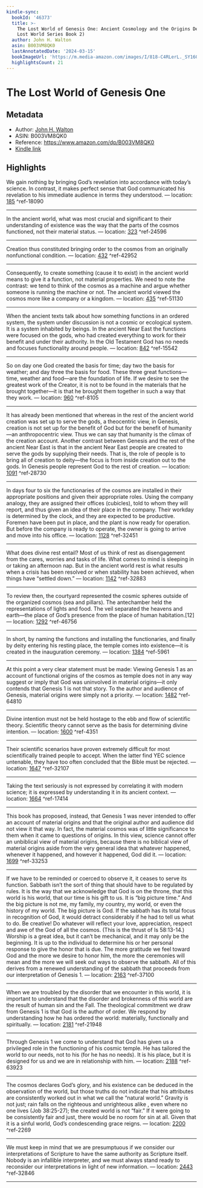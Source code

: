 ```yaml
---
kindle-sync:
  bookId: '46373'
  title: >-
    The Lost World of Genesis One: Ancient Cosmology and the Origins Debate (The
    Lost World Series Book 2)
  author: John H. Walton
  asin: B003VM8QK0
  lastAnnotatedDate: '2024-03-15'
  bookImageUrl: 'https://m.media-amazon.com/images/I/818-C4RLerL._SY160.jpg'
  highlightsCount: 21
---
```

# The Lost World of Genesis One
## Metadata
* Author: [John H. Walton](https://www.amazon.comundefined)
* ASIN: B003VM8QK0
* Reference: https://www.amazon.com/dp/B003VM8QK0
* [Kindle link](kindle://book?action=open&asin=B003VM8QK0)

## Highlights
We gain nothing by bringing God’s revelation into accordance with today’s science. In contrast, it makes perfect sense that God communicated his revelation to his immediate audience in terms they understood. — location: [185](kindle://book?action=open&asin=B003VM8QK0&location=185) ^ref-18090

---
In the ancient world, what was most crucial and significant to their understanding of existence was the way that the parts of the cosmos functioned, not their material status. — location: [323](kindle://book?action=open&asin=B003VM8QK0&location=323) ^ref-24596

---
Creation thus constituted bringing order to the cosmos from an originally nonfunctional condition. — location: [432](kindle://book?action=open&asin=B003VM8QK0&location=432) ^ref-42952

---
Consequently, to create something (cause it to exist) in the ancient world means to give it a function, not material properties. We need to note the contrast: we tend to think of the cosmos as a machine and argue whether someone is running the machine or not. The ancient world viewed the cosmos more like a company or a kingdom. — location: [435](kindle://book?action=open&asin=B003VM8QK0&location=435) ^ref-51130

---
When the ancient texts talk about how something functions in an ordered system, the system under discussion is not a cosmic or ecological system. It is a system inhabited by beings. In the ancient Near East the functions were focused on the gods, who had created everything to work for their benefit and under their authority. In the Old Testament God has no needs and focuses functionality around people. — location: [842](kindle://book?action=open&asin=B003VM8QK0&location=842) ^ref-15542

---
So on day one God created the basis for time; day two the basis for weather; and day three the basis for food. These three great functions—time, weather and food—are the foundation of life. If we desire to see the greatest work of the Creator, it is not to be found in the materials that he brought together—it is that he brought them together in such a way that they work. — location: [960](kindle://book?action=open&asin=B003VM8QK0&location=960) ^ref-8105

---
It has already been mentioned that whereas in the rest of the ancient world creation was set up to serve the gods, a theocentric view, in Genesis, creation is not set up for the benefit of God but for the benefit of humanity—an anthropocentric view. Thus we can say that humanity is the climax of the creation account. Another contrast between Genesis and the rest of the ancient Near East is that in the ancient Near East people are created to serve the gods by supplying their needs. That is, the role of people is to bring all of creation to deity—the focus is from inside creation out to the gods. In Genesis people represent God to the rest of creation. — location: [1091](kindle://book?action=open&asin=B003VM8QK0&location=1091) ^ref-28730

---
In days four to six the functionaries of the cosmos are installed in their appropriate positions and given their appropriate roles. Using the company analogy, they are assigned their offices (cubicles), told to whom they will report, and thus given an idea of their place in the company. Their workday is determined by the clock, and they are expected to be productive. Foremen have been put in place, and the plant is now ready for operation. But before the company is ready to operate, the owner is going to arrive and move into his office. — location: [1128](kindle://book?action=open&asin=B003VM8QK0&location=1128) ^ref-32451

---
What does divine rest entail? Most of us think of rest as disengagement from the cares, worries and tasks of life. What comes to mind is sleeping in or taking an afternoon nap. But in the ancient world rest is what results when a crisis has been resolved or when stability has been achieved, when things have “settled down.” — location: [1142](kindle://book?action=open&asin=B003VM8QK0&location=1142) ^ref-32883

---
To review then, the courtyard represented the cosmic spheres outside of the organized cosmos (sea and pillars). The antechamber held the representations of lights and food. The veil separated the heavens and earth—the place of God’s presence from the place of human habitation.[12] — location: [1292](kindle://book?action=open&asin=B003VM8QK0&location=1292) ^ref-46756

---
In short, by naming the functions and installing the functionaries, and finally by deity entering his resting place, the temple comes into existence—it is created in the inauguration ceremony. — location: [1384](kindle://book?action=open&asin=B003VM8QK0&location=1384) ^ref-5961

---
At this point a very clear statement must be made: Viewing Genesis 1 as an account of functional origins of the cosmos as temple does not in any way suggest or imply that God was uninvolved in material origins—it only contends that Genesis 1 is not that story. To the author and audience of Genesis, material origins were simply not a priority. — location: [1482](kindle://book?action=open&asin=B003VM8QK0&location=1482) ^ref-64810

---
Divine intention must not be held hostage to the ebb and flow of scientific theory. Scientific theory cannot serve as the basis for determining divine intention. — location: [1600](kindle://book?action=open&asin=B003VM8QK0&location=1600) ^ref-4351

---
Their scientific scenarios have proven extremely difficult for most scientifically trained people to accept. When the latter find YEC science untenable, they have too often concluded that the Bible must be rejected. — location: [1647](kindle://book?action=open&asin=B003VM8QK0&location=1647) ^ref-32107

---
Taking the text seriously is not expressed by correlating it with modern science; it is expressed by understanding it in its ancient context. — location: [1664](kindle://book?action=open&asin=B003VM8QK0&location=1664) ^ref-17414

---
This book has proposed, instead, that Genesis 1 was never intended to offer an account of material origins and that the original author and audience did not view it that way. In fact, the material cosmos was of little significance to them when it came to questions of origins. In this view, science cannot offer an unbiblical view of material origins, because there is no biblical view of material origins aside from the very general idea that whatever happened, whenever it happened, and however it happened, God did it. — location: [1699](kindle://book?action=open&asin=B003VM8QK0&location=1699) ^ref-33253

---
If we have to be reminded or coerced to observe it, it ceases to serve its function. Sabbath isn’t the sort of thing that should have to be regulated by rules. It is the way that we acknowledge that God is on the throne, that this world is his world, that our time is his gift to us. It is “big picture time.” And the big picture is not me, my family, my country, my world, or even the history of my world. The big picture is God. If the sabbath has its total focus in recognition of God, it would detract considerably if he had to tell us what to do. Be creative! Do whatever will reflect your love, appreciation, respect and awe of the God of all the cosmos. (This is the thrust of Is 58:13-14.) Worship is a great idea, but it can’t be mechanical, and it may only be the beginning. It is up to the individual to determine his or her personal response to give the honor that is due. The more gratitude we feel toward God and the more we desire to honor him, the more the ceremonies will mean and the more we will seek out ways to observe the sabbath. All of this derives from a renewed understanding of the sabbath that proceeds from our interpretation of Genesis 1. — location: [2163](kindle://book?action=open&asin=B003VM8QK0&location=2163) ^ref-37100

---
When we are troubled by the disorder that we encounter in this world, it is important to understand that the disorder and brokenness of this world are the result of human sin and the Fall. The theological commitment we draw from Genesis 1 is that God is the author of order. We respond by understanding how he has ordered the world: materially, functionally and spiritually. — location: [2181](kindle://book?action=open&asin=B003VM8QK0&location=2181) ^ref-21948

---
Through Genesis 1 we come to understand that God has given us a privileged role in the functioning of his cosmic temple. He has tailored the world to our needs, not to his (for he has no needs). It is his place, but it is designed for us and we are in relationship with him. — location: [2188](kindle://book?action=open&asin=B003VM8QK0&location=2188) ^ref-63923

---
The cosmos declares God’s glory, and his existence can be deduced in the observation of the world, but those truths do not indicate that his attributes are consistently worked out in what we call the “natural world.” Gravity is not just; rain falls on the righteous and unrighteous alike , even where no one lives (Job 38:25-27); the created world is not “fair.” If it were going to be consistently fair and just, there would be no room for sin at all. Given that it is a sinful world, God’s condescending grace reigns. — location: [2200](kindle://book?action=open&asin=B003VM8QK0&location=2200) ^ref-2269

---
We must keep in mind that we are presumptuous if we consider our interpretations of Scripture to have the same authority as Scripture itself. Nobody is an infallible interpreter, and we must always stand ready to reconsider our interpretations in light of new information. — location: [2443](kindle://book?action=open&asin=B003VM8QK0&location=2443) ^ref-32846

---
